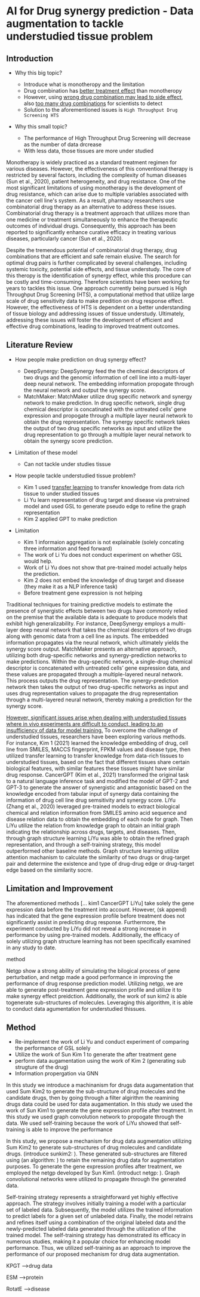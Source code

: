 # **AI for Drug synergy prediction - Data augmentation to tackle understudied tissue problem**

## Introduction

- Why this big topic? 
  - Introduce what is monotheropy and the limitation
  - Drug combination has <ins>better treatment effect</ins> than monotheropy
  - However, using <ins>wrong drug combination may lead to side effect</ins>, also <ins>too many drug combinations</ins> for scientists to detect
  - Solution to the aforementioned issues is `High Throughput Drug Screening HTS`

- Why this small topic?
  - The performance of High Throughput Drug Screening will decrease as the number of data drcrease
  - With less data, those tissues are more under studied

Monotherapy is widely practiced as a standard treatment regimen for various diseases. However, the effectiveness of this conventional therapy is restricted by several factors, including the complexity of human diseases (Sun et al., 2020), patient heterogeneity, and drug resistance. One of the most significant limitations of using monotherapy is the development of drug resistance, which can arise due to multiple variables associated with the cancer cell line's system. As a result, pharmacy researchers use combinatorial drug therapy as an alternative to address these issues. Combinatorial drug therapy is a treatment approach that utilizes more than one medicine or treatment simultaneously to enhance the therapeutic outcomes of individual drugs. Consequently, this approach has been reported to significantly enhance curative efficacy in treating various diseases, particularly cancer (Sun et al., 2020). 

Despite the tremendous potential of combinatorial drug therapy, drug combinations that are efficient and safe remain elusive. The search for optimal drug pairs is further complicated by several challenges, including systemic toxicity, potential side effects, and tissue understudy. The core of this theropy is the identification of synergy effect, while this procedure can be costly and time-consuming. Therefore scientists have been working for years to tackles this issue. One approach currently being pursued is High Throughput Drug Screening (HTS), a computational method that utilize large scale of drug sensitivity data to make predition on drug response effect. However, the effectiveness of HTS is dependent on a better understanding of tissue biology and addressing issues of tissue understudy. Ultimately, addressing these issues will foster the development of efficient and effective drug combinations, leading to improved treatment outcomes.

## Literature Review

- How people make prediction on drug synergy effect?
  - DeepSynergy: DeepSynergy feed the the chemical descriptors of two drugs and the genomic information of cell line into a multi-layer deep neural network. The embedding information propogate through the neural network and output the synergy score.
  - MatchMaker: MatchMaker utilize drug specific network and synergy network to make prediction. In drug specific network, single drug chemical descriptor is concatinated with the untreated cells’ gene expression and propogate through a multiple layer neural network to obtain the drug representation. The synergy specific network takes the output of two drug specific networks as input and utilize the drug representation to go through a multiple layer neural network to obtain the synergy score prediction. 
- Limitation of these model
  - Can not tackle under studies tissue

- How people tackle understudied tissue problem?
  - Kim 1 used <ins>transfer learning</ins> to transfer knowledge from data rich tissue to under studied tissues
  - Li Yu learn representation of drug target and disease via pretrained model and used GSL to generate pseudo edge to refine the graph representation
  - Kim 2 applied GPT to make prediction
- Limitation
  - Kim 1 informaion aggregation is not explainable (solely concating three information and feed forward)
  - The work of Li Yu does not conduct experiment on whether GSL would help.
  - Work of Li Yu does not show that pre-trained model actually helps the prediction.
  - Kim 2 does not embed the knowledge of drug target and disease (they make it as a NLP inference task)
  - Before treatment gene expression is not helping


Traditional techniques for training predictive models to estimate the presence of synergistic effects between two drugs have commonly relied on the premise that the available data is adequate to produce models that exhibit high generalizability. For instance, DeepSynergy employs a multi-layer deep neural network that takes the chemical descriptors of two drugs along with genomic data from a cell line as inputs. The embedded information propagates via the neural network, which ultimately yields the synergy score output. MatchMaker presents an alternative approach, utilizing both drug-specific networks and synergy-prediction networks to make predictions. Within the drug-specific network, a single-drug chemical descriptor is concatenated with untreated cells’ gene expression data, and these values are propagated through a multiple-layered neural network. This process outputs the drug representation. The synergy-prediction network then takes the output of two drug-specific networks as input and uses drug representation values to propagate the drug representation through a multi-layered neural network, thereby making a prediction for the synergy score.

<ins>However, significant issues arise when dealing with understudied tissues where in vivo experiments are difficult to conduct, leading to an insufficiency of data for model training.</ins> To overcome the challenge of understudied tissues, researchers have been exploring various methods. For instance, Kim 1 (2021) learned the knowledge embedding of drug, cell line from SMILES, MACCS fingerprint, FPKM values and disease type, then utilized transfer learning to transfer knowledge from data-rich tissues to understudied tissues, based on the fact that different tissues share certain biological features, with similar features these tissues might have similar drug response. CancerGPT (Kim et al., 2021) transformed the original task to a natural language inference task and modified the model of GPT-2 and GPT-3 to generate the answer of synergistic and antagonistic based on the knowledge encoded from tabular input of synergy data containing the information of drug cell line drug semsitivity and synergy score. LiYu (Zhang et al., 2020) leveraged pre-trained models to extract biological chemical and relation information from SMILES amino acid sequence and disease relation data to obtain the embedding of each node for graph. Then LiYu utilize the relation from knowledge graph to obtain an initial graph indicating the relationship across drugs, targets, and diseases. Then, through graph structure learning LiYu was able to obtain the refined graph representation, and through a self-training strategy, this model outperformed other baseline methods. Graph structure learning utilize attention machanism to calculate the similarity of two drugs or drug-target pair and determine the existence and type of drug-drug edge or drug-target edge based on the similarity socre.

## Limitation and Improvement
The aforementioned methods [... kim1 CancerGPT LiYu] take solely the gene expression data before the treatment into account. However, (sk append) has indicated that the gene expression profile before treatment does not significantly assist in predicting drug response. Furthermore, the experiment conducted by LiYu did not reveal a strong increase in performance by using pre-trained models. Additionally, the efficacy of solely utilizing graph structure learning has not been specifically examined in any study to date.

method

Netgp show a strong ability of simulating the bilogical process of gene perturbation, and netgp made a good performance in improving the performance of drug response prediction model. Utilizing netgp, we are able to generate post-treatment gene expression profile and utilize it to make synergy effect preidction.
Additionally, the work of sun kim2 is able togenerate sub-structures of molecules. Leveraging this algorithm, it is able to conduct data agumentation for understudied thissues.


## Method

- Re-implement the work of Li Yu and conduct experiment of comparing the performance of GSL solely
- Utilize the work of Sun Kim 1 to generate the after treatment gene
- perform data augamentation using the work of Kim 2 (generating sub strugture of the drug)
- Information propergation via GNN

In this study we introduce a machinanism for drugs data augamentation that used Sum Kim2 to generate the sub-structure of drug molecules and the candidate drugs, then by going through a filter algirithm the reamining drugs data could be used for data augamentation.
In this study we used the work of Sun Kim1 to generate the gene expression profile after treatment.
In this study we used graph convolution network to propogate through the data.
We used self-training because the work of LiYu showed that self-training is able to improve the performance



In this study, we propose a mechanism for drug data augmentation utilizing Sum Kim2 to generate sub-structures of drug molecules and candidate drugs. (introduce sunkim2: ). These generated sub-structures are filtered using (an algorithm: ) to retain the remaining drug data for augmentation purposes. To generate the gene expression profiles after treatment, we employed the netgp developed by Sun Kim1. (introduct netgp: ). Graph convolutional networks were utilized to propagate through the generated data.

Self-training strategy represents a straightforward yet highly effective approach. The strategy involves initially training a model with a particular set of labeled data. Subsequently, the model utilizes the trained information to predict labels for a given set of unlabeled data. Finally, the model retrains and refines itself using a combination of the original labeled data and the newly-predicted labeled data generated through the utilization of the trained model. The self-training strategy has demonstrated its efficacy in numerous studies, making it a popular choice for enhancing model performance. Thus, we utilized self-training as an approach to improve the performance of our proposed mechanism for drug data augmentation.

KPGT    -->drug data

ESM     -->protein

RotatE  -->disease
